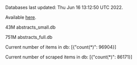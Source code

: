 Databases last updated: Thu Jun 16 13:12:50 UTC 2022. 

Available [here](https://github.com/cbeauhilton/ash-db/releases).


43M	abstracts_small.db

751M	abstracts_full.db

Current number of items in db:
[{"count(*)": 96904}]

Current number of scraped items in db:
[{"count(*)": 86171}]
